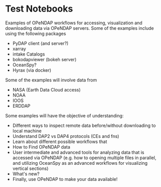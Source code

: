 # Test Notebooks

Examples of OPeNDAP workflows for accessing, visualization and downloading data via OPeNDAP servers.
Some of the examples include using the following packages

- PyDAP client (and server?)
- xarray
- intake Catalogs
- bokodapviewer (bokeh server)
- OceanSpy?
- Hyrax (via docker)

Some of the examples will involve data from

- NASA (Earth Data Cloud access)
- NOAA
- IOOS
- ERDDAP


Some examples will have the objective of understanding:

- Different ways to inspect remote data before/without downloading to local machine
- Understand DAP2 vs DAP4 protocols (CEs and fns)
- Learn about different possible workflows that  
- How to Find OPeNDAP data
- User intermediate and advanced tools for analyzing data that is accessed via OPeNDAP (e.g. how to opening multiple files in parallel, and utilizing OceanSpy as an advanced workflows for visualizing vertical sections)
- What's new?
- Finally, use OPeNDAP to make your data available!
